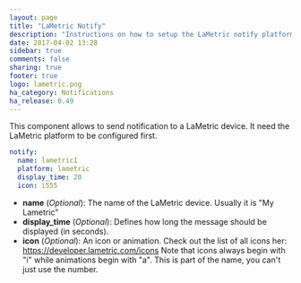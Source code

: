 ```yaml
---
layout: page
title: "LaMetric Notify"
description: "Instructions on how to setup the LaMetric notify platform with Home Assistant."
date: 2017-04-02 13:28
sidebar: true
comments: false
sharing: true
footer: true
logo: lametric.png
ha_category: Notifications
ha_release: 0.49
---
```


This component allows to send notification to a LaMetric device. It need the LaMetric platform to be configured first.

```yaml
notify:
  name: lametric1
  platform: lametric
  display_time: 20
  icon: i555
```

- **name** (*Optional*): The name of the LaMetric device. Usually it is "My Lametric"
- **display_time** (*Optional*): Defines how long the message should be displayed (in seconds).
- **icon** (*Optional*): An icon or animation. Check out the list of all icons her: https://developer.lametric.com/icons 
Note that icons always begin with "i" while animations begin with "a". This is part of the name, you can't just use the number.

